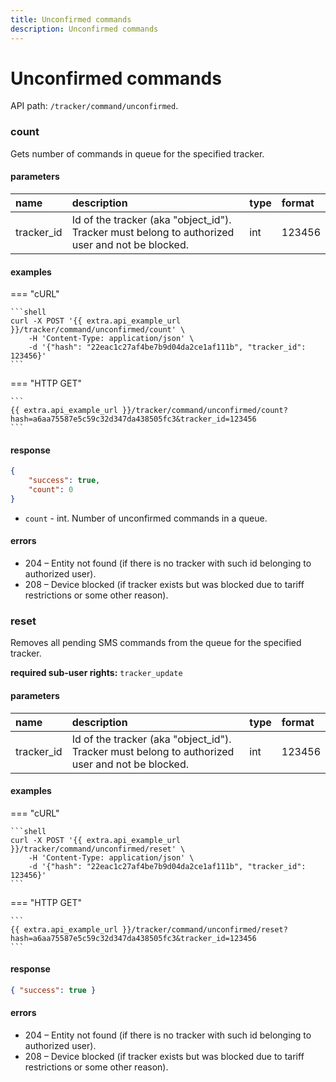 ```yaml
---
title: Unconfirmed commands
description: Unconfirmed commands
---
```


# Unconfirmed commands

API path: `/tracker/command/unconfirmed`.

### count

Gets number of commands in queue for the specified tracker.

#### parameters

| name | description | type| format|
| :------ | :------ | :----- | :------ |
| tracker_id | Id of the tracker (aka "object_id"). Tracker must belong to authorized user and not be blocked. | int | 123456 |

#### examples

=== "cURL"

    ```shell
    curl -X POST '{{ extra.api_example_url }}/tracker/command/unconfirmed/count' \
        -H 'Content-Type: application/json' \ 
        -d '{"hash": "22eac1c27af4be7b9d04da2ce1af111b", "tracker_id": 123456}'
    ```

=== "HTTP GET"

    ```
    {{ extra.api_example_url }}/tracker/command/unconfirmed/count?hash=a6aa75587e5c59c32d347da438505fc3&tracker_id=123456
    ```

#### response

```json
{
    "success": true,
    "count": 0
}
```

* `count` - int. Number of unconfirmed commands in a queue.

#### errors

* 204 – Entity not found (if there is no tracker with such id belonging to authorized user).
* 208 – Device blocked (if tracker exists but was blocked due to tariff restrictions or some other reason).

### reset

Removes all pending SMS commands from the queue for the specified tracker.

**required sub-user rights:** `tracker_update`

#### parameters

| name | description | type| format|
| :------ | :------ | :----- | :------ |
| tracker_id | Id of the tracker (aka "object_id"). Tracker must belong to authorized user and not be blocked. | int | 123456 |

#### examples

=== "cURL"

    ```shell
    curl -X POST '{{ extra.api_example_url }}/tracker/command/unconfirmed/reset' \
        -H 'Content-Type: application/json' \ 
        -d '{"hash": "22eac1c27af4be7b9d04da2ce1af111b", "tracker_id": 123456}'
    ```

=== "HTTP GET"

    ```
    {{ extra.api_example_url }}/tracker/command/unconfirmed/reset?hash=a6aa75587e5c59c32d347da438505fc3&tracker_id=123456
    ```

#### response

```json
{ "success": true }
```

#### errors
* 204 – Entity not found (if there is no tracker with such id belonging to authorized user).
* 208 – Device blocked (if tracker exists but was blocked due to tariff restrictions or some other reason).
